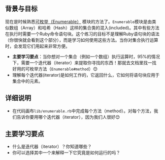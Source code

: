 ## 背景与目标

现在是时候熟悉[可枚举（Enumerable）](http://ruby-doc.org/core/Enumerable.html) 模块的方法了。`Enumerable`模块是由类似数组（Array）和哈希（Hash）这样的集合类的混入(included)。其中有些方法在执行时需要一个Ruby命令语句块。这个练习的目标不是理解Ruby语句块的语法（你很快就会看到这个部分），而是学习如何使用这些方法。当你对集合执行运算时，会发现它们用起来非常方便。

- **主要学习要点**：当你想对一个集合（例如一个数组）执行运算时，95%的情况下，需要一个迭代器（iterator）来提取你寻找的东西！那就去文档里找一找好用的可枚举方法（`Enumerable#method`）😊
- 理解每个迭代器(iterator)是如何工作的，它返回什么，它如何将语句块应用于集合中的元素。

## 详细说明

- 在代码画布`lib/enumerable.rb`中完成每个方法（method）。对每个方法，我们告诉你要用哪个迭代器（iterator），因为我们人很好😊

## 主要学习要点

- 什么是迭代器（iterator）？你知道哪些？
- 你可以选择其中一个来解释一下它究竟是如何运行的吗？
